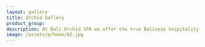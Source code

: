 ```yaml
---
layout: gallery
title: Orchid Gallery
product_group:
description: At Bali Orchid SPA we offer the true Balinese hospitality and focus on the well being of our guests in a beautiful garden setting.
image: /assets/p/home/02.jpg
---
```


